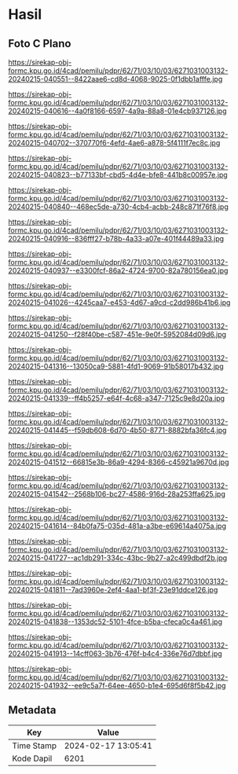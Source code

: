 # Hasil

## Foto C Plano

https://sirekap-obj-formc.kpu.go.id/4cad/pemilu/pdpr/62/71/03/10/03/6271031003132-20240215-040551--8422aae6-cd8d-4068-9025-0f1dbb1afffe.jpg

https://sirekap-obj-formc.kpu.go.id/4cad/pemilu/pdpr/62/71/03/10/03/6271031003132-20240215-040616--4a0f8166-6597-4a9a-88a8-01e4cb937126.jpg

https://sirekap-obj-formc.kpu.go.id/4cad/pemilu/pdpr/62/71/03/10/03/6271031003132-20240215-040702--370770f6-4efd-4ae6-a878-5f4111f7ec8c.jpg

https://sirekap-obj-formc.kpu.go.id/4cad/pemilu/pdpr/62/71/03/10/03/6271031003132-20240215-040823--b77133bf-cbd5-4d4e-bfe8-441b8c00957e.jpg

https://sirekap-obj-formc.kpu.go.id/4cad/pemilu/pdpr/62/71/03/10/03/6271031003132-20240215-040840--468ec5de-a730-4cb4-acbb-248c871f76f8.jpg

https://sirekap-obj-formc.kpu.go.id/4cad/pemilu/pdpr/62/71/03/10/03/6271031003132-20240215-040916--836fff27-b78b-4a33-a07e-401f44489a33.jpg

https://sirekap-obj-formc.kpu.go.id/4cad/pemilu/pdpr/62/71/03/10/03/6271031003132-20240215-040937--e3300fcf-86a2-4724-9700-82a780156ea0.jpg

https://sirekap-obj-formc.kpu.go.id/4cad/pemilu/pdpr/62/71/03/10/03/6271031003132-20240215-041026--4245caa7-e453-4d67-a9cd-c2dd986b41b6.jpg

https://sirekap-obj-formc.kpu.go.id/4cad/pemilu/pdpr/62/71/03/10/03/6271031003132-20240215-041250--f28f40be-c587-451e-9e0f-5952084d09d6.jpg

https://sirekap-obj-formc.kpu.go.id/4cad/pemilu/pdpr/62/71/03/10/03/6271031003132-20240215-041316--13050ca9-5881-4fd1-9069-91b58017b432.jpg

https://sirekap-obj-formc.kpu.go.id/4cad/pemilu/pdpr/62/71/03/10/03/6271031003132-20240215-041339--ff4b5257-e64f-4c68-a347-7125c9e8d20a.jpg

https://sirekap-obj-formc.kpu.go.id/4cad/pemilu/pdpr/62/71/03/10/03/6271031003132-20240215-041445--f59db608-6d70-4b50-8771-8882bfa36fc4.jpg

https://sirekap-obj-formc.kpu.go.id/4cad/pemilu/pdpr/62/71/03/10/03/6271031003132-20240215-041512--66815e3b-86a9-4294-8366-c45921a9670d.jpg

https://sirekap-obj-formc.kpu.go.id/4cad/pemilu/pdpr/62/71/03/10/03/6271031003132-20240215-041542--2568b106-bc27-4586-916d-28a253ffa625.jpg

https://sirekap-obj-formc.kpu.go.id/4cad/pemilu/pdpr/62/71/03/10/03/6271031003132-20240215-041614--84b0fa75-035d-481a-a3be-e69614a4075a.jpg

https://sirekap-obj-formc.kpu.go.id/4cad/pemilu/pdpr/62/71/03/10/03/6271031003132-20240215-041727--ac1db291-334c-43bc-9b27-a2c499dbdf2b.jpg

https://sirekap-obj-formc.kpu.go.id/4cad/pemilu/pdpr/62/71/03/10/03/6271031003132-20240215-041811--7ad3960e-2ef4-4aa1-bf3f-23e91ddce126.jpg

https://sirekap-obj-formc.kpu.go.id/4cad/pemilu/pdpr/62/71/03/10/03/6271031003132-20240215-041838--1353dc52-5101-4fce-b5ba-cfeca0c4a461.jpg

https://sirekap-obj-formc.kpu.go.id/4cad/pemilu/pdpr/62/71/03/10/03/6271031003132-20240215-041913--14cff063-3b76-476f-b4c4-336e76d7dbbf.jpg

https://sirekap-obj-formc.kpu.go.id/4cad/pemilu/pdpr/62/71/03/10/03/6271031003132-20240215-041932--ee9c5a7f-64ee-4650-b1e4-695d6f8f5b42.jpg


## Metadata

| Key        | Value               |
| ---------- | ------------------- |
| Time Stamp | 2024-02-17 13:05:41 |
| Kode Dapil | 6201                |



